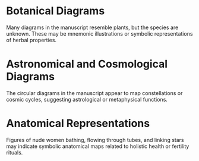 # Botanical Diagrams
Many diagrams in the manuscript resemble plants, but the species are unknown.
These may be mnemonic illustrations or symbolic representations of herbal properties.

# Astronomical and Cosmological Diagrams
The circular diagrams in the manuscript appear to map constellations or cosmic cycles,
suggesting astrological or metaphysical functions.

# Anatomical Representations
Figures of nude women bathing, flowing through tubes, and linking stars may indicate symbolic
anatomical maps related to holistic health or fertility rituals.
